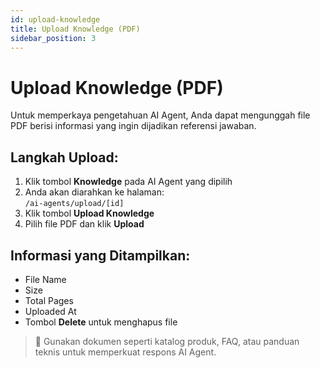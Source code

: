 ```yaml
---
id: upload-knowledge
title: Upload Knowledge (PDF)
sidebar_position: 3
---
```


# Upload Knowledge (PDF)

Untuk memperkaya pengetahuan AI Agent, Anda dapat mengunggah file PDF berisi informasi yang ingin dijadikan referensi jawaban.

## Langkah Upload:

1. Klik tombol **Knowledge** pada AI Agent yang dipilih
2. Anda akan diarahkan ke halaman:  
   `/ai-agents/upload/[id]`
3. Klik tombol **Upload Knowledge**
4. Pilih file PDF dan klik **Upload**

## Informasi yang Ditampilkan:

- File Name
- Size
- Total Pages
- Uploaded At
- Tombol **Delete** untuk menghapus file

> 📘 Gunakan dokumen seperti katalog produk, FAQ, atau panduan teknis untuk memperkuat respons AI Agent.
